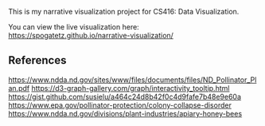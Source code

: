 This is my narrative visualization project for CS416: Data Visualization.

You can view the live visualization here: https://spogatetz.github.io/narrative-visualization/

## References
https://www.ndda.nd.gov/sites/www/files/documents/files/ND_Pollinator_Plan.pdf
https://d3-graph-gallery.com/graph/interactivity_tooltip.html
https://gist.github.com/susielu/a464c24d8b42f0c4d9fafe7b48e9e60a
https://www.epa.gov/pollinator-protection/colony-collapse-disorder
https://www.ndda.nd.gov/divisions/plant-industries/apiary-honey-bees


